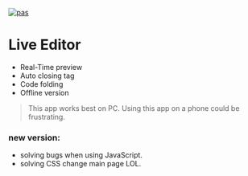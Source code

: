 [![pas](https://img.shields.io/static/v1?&message=ProgressiveApp.Store&color=74b9ff&style=flat&label=Follow%20Live%20Editor%20at)](https://progressiveapp.store/pwa/Live-Editor)

# Live Editor

- Real-Time preview
- Auto closing tag
- Code folding
- Offline version

> This app works best on PC. Using this app on a phone could be frustrating.

### new version:
- solving bugs when using JavaScript.
- solving CSS change main page LOL.
